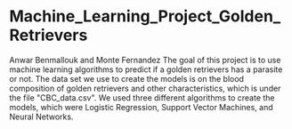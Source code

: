 # Machine_Learning_Project_Golden_Retrievers
Anwar Benmallouk and Monte Fernandez
The goal of this project is to use machine learning algorithms to predict if a golden retrievers has a parasite or not. The data set we use to create the models is on the blood composition of golden retrievers and other characteristics, which is under the file "CBC_data.csv". We used three different algorithms to create the models, which were Logistic Regression, Support Vector Machines, and Neural Networks. 
